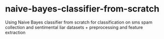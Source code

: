 # naive-bayes-classifier-from-scratch
Using Naive Bayes classifier from scratch for classification on sms spam collection and sentimental liar datasets + preprocessing and feature extraction
